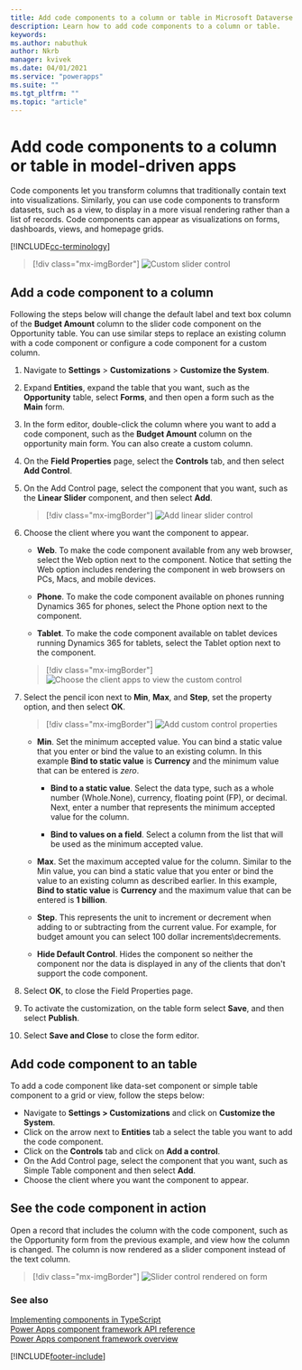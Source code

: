 ```yaml
---
title: Add code components to a column or table in Microsoft Dataverse | Microsoft Docs
description: Learn how to add code components to a column or table.
keywords:
ms.author: nabuthuk
author: Nkrb
manager: kvivek
ms.date: 04/01/2021
ms.service: "powerapps"
ms.suite: ""
ms.tgt_pltfrm: ""
ms.topic: "article"
---
```


# Add code components to a column or table in model-driven apps

Code components let you transform columns that traditionally contain text into visualizations. Similarly, you can use code components to transform datasets, such as a view, to display in a more visual rendering rather than a list of records. Code components can appear as visualizations on forms, dashboards, views, and homepage grids. 

[!INCLUDE[cc-terminology](../data-platform/includes/cc-terminology.md)]

   > [!div class="mx-imgBorder"] 
   > ![Custom slider control](../../maker/model-driven-apps/media/slider-control.PNG "Custom slider control ")

## Add a code component to a column

Following the steps below will change the default label and text box column of the **Budget Amount** column to the slider code component on the Opportunity table. You can use similar steps to replace an existing column with a code component or configure a code component for a custom column.

1. Navigate to **Settings** > **Customizations** > **Customize the System**.

2. Expand **Entities**, expand the table that you want, such as the **Opportunity** table, select **Forms**, and then open a form such as the **Main** form.

3. In the form editor, double-click the column where you want to add a code component, such as the **Budget Amount** column on the opportunity main form. You can also create a custom column.

4. On the **Field Properties** page, select the **Controls** tab, and then select **Add Control**.

5. On the Add Control page, select the component that you want, such as the **Linear Slider** component, and then select **Add**.

   > [!div class="mx-imgBorder"] 
   > ![Add linear slider control](../../maker/model-driven-apps/media/add-slider.PNG "Add linear slider control")

6. Choose the client where you want the component to appear.

   - **Web**. To make the code component available from any web browser, select the Web option next to the component. Notice that setting the Web option includes rendering the component in web browsers on PCs, Macs, and mobile devices.

   - **Phone**. To make the code component available on phones running Dynamics 365 for phones, select the Phone option next to the component.

   - **Tablet**. To make the code component available on tablet devices running Dynamics 365 for tablets, select the Tablet option next to the component.

   > [!div class="mx-imgBorder"] 
   > ![Choose the client apps to view the custom control](../../maker/model-driven-apps/media/choose-client.png "Choose the client apps to view the custom control") 

7. Select the pencil icon next to **Min**, **Max**, and **Step**, set the property option, and then select **OK**.  
   
   > [!div class="mx-imgBorder"] 
   > ![Add custom control properties](../../maker/model-driven-apps/media/ccf-add-properties.png "Add custom control properties")

   - **Min**. Set the minimum accepted value. You can bind a static value that you enter or bind the value to an existing column. In this example **Bind to static value** is **Currency** and the minimum value that can be entered is *zero*.  
  
       - **Bind to a static value**. Select the data type, such as a whole number (Whole.None), currency, floating point (FP), or decimal. Next, enter a number that represents the minimum accepted value for the column.  
  
       - **Bind to values on a field**. Select a column from the list that will be used as the minimum accepted value.  
  
   - **Max**. Set the maximum accepted value for the column. Similar to the Min value, you can bind a static value that you enter or bind the value to an existing column as described earlier. In this example, **Bind to static value** is **Currency** and the maximum value that can be entered is **1 billion**.  
  
   - **Step**. This represents the unit to increment or decrement when adding to or subtracting from  the current value. For example, for budget amount you can select 100 dollar increments\decrements.  
  
   - **Hide Default Control**. Hides the component so neither the component nor the data is displayed in any of the clients that don't support the code component.   
  
8. Select **OK**, to close the Field Properties page.  
  
9. To activate the customization, on the table form select **Save**, and then select **Publish**.  
  
10. Select **Save and Close** to close the form editor.  
  
## Add code component to an table

To add a code component like data-set component or simple table component to a grid or view, follow the steps below:

  - Navigate to **Settings > Customizations** and click on **Customize the System**.
  - Click on the arrow next to **Entities** tab a select the table you want to add the code component. 
  - Click on the **Controls** tab and click on **Add a control**.
  - On the Add Control page, select the component that you want, such as Simple Table component and then select **Add**.
  - Choose the client where you want the component to appear.


## See the code component in action  

 Open a record that includes the column with the code component, such as the Opportunity form from the previous example, and view how the column is changed. The column is now rendered as a slider component instead of the text column.  

> [!div class="mx-imgBorder"] 
> ![Slider control rendered on form](../../maker/model-driven-apps/media/slider-control.PNG "Slider control rendered on form")  

### See also

[Implementing components in TypeScript](implementing-controls-using-typescript.md)<br/>
[Power Apps component framework API reference](reference/index.md)<br/>
[Power Apps component framework overview](overview.md)


[!INCLUDE[footer-include](../../includes/footer-banner.md)]